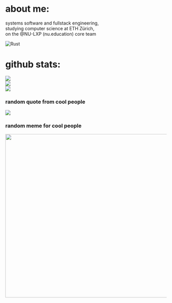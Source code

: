 # about me:
systems software and fullstack engineering, <br>studying computer science at ETH Zürich,<br>on the @NU-LXP (nu.education) core team

![Rust](https://img.shields.io/badge/rust-%23000000.svg?style=for-the-badge&logo=rust&logoColor=white)

# github stats:
![](https://github-readme-stats.vercel.app/api?username=d3psi&theme=dark&hide_border=true&include_all_commits=true&count_private=true)<br/>
![](https://github-readme-streak-stats.herokuapp.com/?user=d3psi&theme=dark&hide_border=true)<br/>
![](https://github-readme-stats.vercel.app/api/top-langs/?username=d3psi&theme=dark&hide_border=true&include_all_commits=true&count_private=true&layout=compact)

### random quote from cool people
![](https://quotes-github-readme.vercel.app/api?type=horizontal&theme=radical)

### random meme for cool people
<img src="https://random-memer.herokuapp.com/" width="512px"/>
